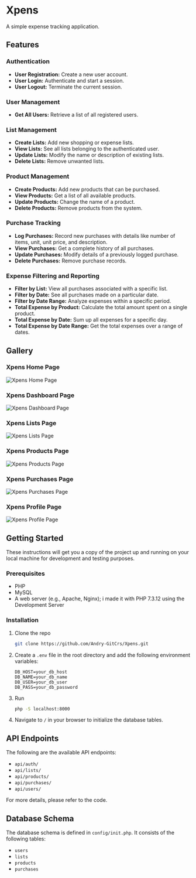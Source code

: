 # Xpens

A simple expense tracking application.

## Features

### Authentication
- **User Registration:** Create a new user account.
- **User Login:** Authenticate and start a session.
- **User Logout:** Terminate the current session.

### User Management
- **Get All Users:** Retrieve a list of all registered users.

### List Management
- **Create Lists:** Add new shopping or expense lists.
- **View Lists:** See all lists belonging to the authenticated user.
- **Update Lists:** Modify the name or description of existing lists.
- **Delete Lists:** Remove unwanted lists.

### Product Management
- **Create Products:** Add new products that can be purchased.
- **View Products:** Get a list of all available products.
- **Update Products:** Change the name of a product.
- **Delete Products:** Remove products from the system.

### Purchase Tracking
- **Log Purchases:** Record new purchases with details like number of items, unit, unit price, and description.
- **View Purchases:** Get a complete history of all purchases.
- **Update Purchases:** Modify details of a previously logged purchase.
- **Delete Purchases:** Remove purchase records.

### Expense Filtering and Reporting
- **Filter by List:** View all purchases associated with a specific list.
- **Filter by Date:** See all purchases made on a particular date.
- **Filter by Date Range:** Analyze expenses within a specific period.
- **Total Expense by Product:** Calculate the total amount spent on a single product.
- **Total Expense by Date:** Sum up all expenses for a specific day.
- **Total Expense by Date Range:** Get the total expenses over a range of dates.

## Gallery
### Xpens Home Page
![Xpens Home Page](Gallery/XpensHome.PNG)
### Xpens Dashboard Page
![Xpens Dashboard Page](Gallery/XpensDashboard.PNG)
### Xpens Lists Page
![Xpens Lists Page](Gallery/XpensListPage.PNG)
### Xpens Products Page
![Xpens Products Page](Gallery/XpensProductsPage.PNG)
### Xpens Purchases Page
![Xpens Purchases Page](Gallery/XpensPuchasesPage.PNG)
### Xpens Profile Page
![Xpens Profile Page](Gallery/XpensPofilePage.PNG)


## Getting Started

These instructions will get you a copy of the project up and running on your local machine for development and testing purposes.

### Prerequisites

*   PHP 
*   MySQL
*   A web server (e.g., Apache, Nginx); i made it with PHP 7.3.12 using the Development Server

### Installation

1.  Clone the repo
    ```sh
    git clone https://github.com/Andry-GitCrs/Xpens.git
    ```
2.  Create a `.env` file in the root directory and add the following environment variables:
    ```
    DB_HOST=your_db_host
    DB_NAME=your_db_name
    DB_USER=your_db_user
    DB_PASS=your_db_password
    ```
3.  Run 
    ```sh
    php -S localhost:8000
    ``` 
4. Navigate to `/` in your browser to initialize the database tables.

## API Endpoints

The following are the available API endpoints:

*   `api/auth/`
*   `api/lists/`
*   `api/products/`
*   `api/purchases/`
*   `api/users/`

For more details, please refer to the code.

## Database Schema

The database schema is defined in `config/init.php`. It consists of the following tables:

*   `users`
*   `lists`
*   `products`
*   `purchases`
